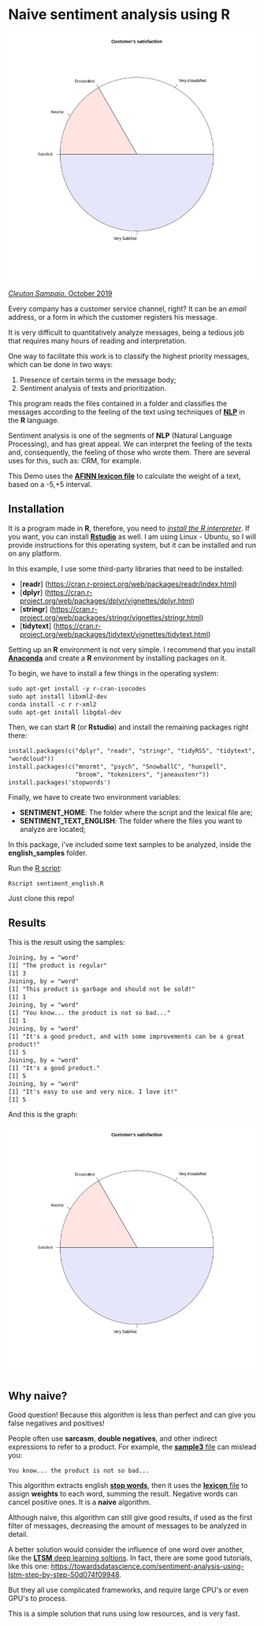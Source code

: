 # Naive sentiment analysis using R

![](./result_english.jpg)

[*Cleuton Sampaio*, October 2019](https://github.com/cleuton)

Every company has a customer service channel, right? It can be an *email* address, or a form in which the customer registers his message.

It is very difficult to quantitatively analyze messages, being a tedious job that requires many hours of reading and interpretation.

One way to facilitate this work is to classify the highest priority messages, which can be done in two ways:
1. Presence of certain terms in the message body;
2. Sentiment analysis of texts and prioritization.

This program reads the files contained in a folder and classifies the messages according to the feeling of the text using techniques of [**NLP**](https://en.wikipedia.org/wiki/Natural_language_processing) in the **R** language.

Sentiment analysis is one of the segments of **NLP** (Natural Language Processing), and has great appeal. We can interpret the feeling of the texts and, consequently, the feeling of those who wrote them. There are several uses for this, such as: CRM, for example.

This Demo uses the [**AFINN lexicon file**](http://www2.imm.dtu.dk/pubdb/views/publication_details.php?id=6010) to calculate the weight of a text, based on a -5,+5 interval. 

## Installation

It is a program made in **R**, therefore, you need to [*install the R interpreter*](https://www.datacamp.com/community/tutorials/installing-R-windows-mac-ubuntu). If you want, you can install [**Rstudio**](https://rstudio.com/products/rstudio/download/) as well. I am using Linux - Ubuntu, so I will provide instructions for this operating system, but it can be installed and run on any platform.

In this example, I use some third-party libraries that need to be installed:
- [**readr**] (https://cran.r-project.org/web/packages/readr/index.html)
- [**dplyr**] (https://cran.r-project.org/web/packages/dplyr/vignettes/dplyr.html)
- [**stringr**] (https://cran.r-project.org/web/packages/stringr/vignettes/stringr.html)
- [**tidytext**] (https://cran.r-project.org/web/packages/tidytext/vignettes/tidytext.html)

Setting up an **R** environment is not very simple. I recommend that you install [**Anaconda**](https://www.anaconda.com/) and create a **R** environment by installing packages on it.

To begin, we have to install a few things in the operating system:

```
sudo apt-get install -y r-cran-isocodes
sudo apt install libxml2-dev
conda install -c r r-xml2
sudo apt-get install libgdal-dev
```
Then, we can start **R** (or **Rstudio**) and install the remaining packages right there:

```
install.packages(c("dplyr", "readr", "stringr", "tidyRSS", "tidytext", "wordcloud"))
install.packages(c("mnormt", "psych", "SnowballC", "hunspell", 
                   "broom", "tokenizers", "janeaustenr"))
install.packages('stopwords')
```
Finally, we have to create two environment variables:
- **SENTIMENT_HOME**: The folder where the script and the lexical file are;
- **SENTIMENT_TEXT_ENGLISH**: The folder where the files you want to analyze are located;

In this package, i've included some text samples to be analyzed, inside the **english_samples** folder.

Run the [R script](./sentiment_english.R): 
```
Rscript sentiment_english.R
```

Just clone this repo!

## Results

This is the result using the samples: 

```
Joining, by = "word"
[1] "The product is regular"
[1] 3
Joining, by = "word"
[1] "This product is garbage and should not be sold!"
[1] 1
Joining, by = "word"
[1] "You know... the product is not so bad..."
[1] 1
Joining, by = "word"
[1] "It's a good product, and with some improvements can be a great product!"
[1] 5
Joining, by = "word"
[1] "It's a good product."
[1] 5
Joining, by = "word"
[1] "It's easy to use and very nice. I love it!"
[1] 5
```

And this is the graph: 

![](./result_english.jpg)

## Why naive?

Good question! Because this algorithm is less than perfect and can give you false negatives and positives! 

People often use **sarcasm**, **double negatives**, and other indirect expressions to refer to a product. For example, the [**sample3** file](./english_samples/sample3.txt) can mislead you: 

```
You know... the product is not so bad...
```

This algorithm extracts english [**stop words**](https://en.wikipedia.org/wiki/Stop_words), then it uses the [**lexicon** file](./AFINN-111.csv) to assign **weights** to each word, summing the result. Negative words can cancel positive ones. It is a **naive** algorithm. 

Although naive, this algorithm can still give good results, if used as the first filter of messages, decreasing the amount of messages to be analyzed in detail.

A better solution would consider the influence of one word over another, like the [**LTSM** deep learning soltions](https://en.wikipedia.org/wiki/Long_short-term_memory). In fact, there are some good tutorials, like this one: https://towardsdatascience.com/sentiment-analysis-using-lstm-step-by-step-50d074f09948.

But they all use complicated frameworks, and require large CPU's or even GPU's to process. 

This is a simple solution that runs using low resources, and is very fast. 


